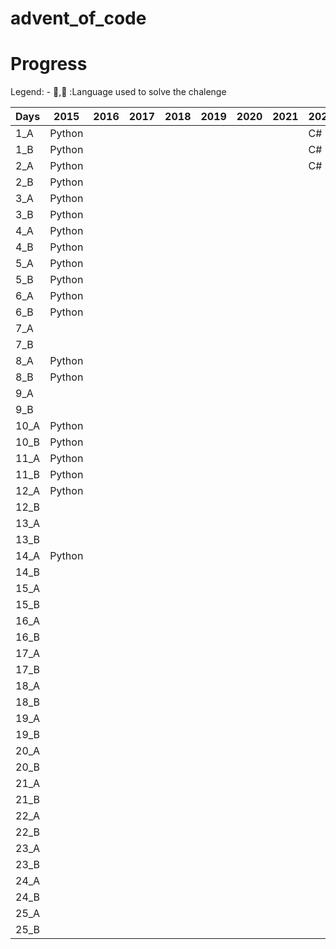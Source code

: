 # advent_of_code

# Progress

Legend: - , :Language used to solve the chalenge

| Days | 2015   | 2016 | 2017 | 2018 | 2019 | 2020 | 2021 | 2022 | 2023       | 2024   | 2025 |
| ---- | ------ | ---- | ---- | ---- | ---- | ---- | ---- | ---- | ---------- | ------ | ---- |
| 1_A  | Python |      |      |      |      |      |      | C#   | Python     | Python |      |
| 1_B  | Python |      |      |      |      |      |      | C#   | Python     | Python |      |
| 2_A  | Python |      |      |      |      |      |      | C#   | Javascript | Python |      |
| 2_B  | Python |      |      |      |      |      |      |      | Javascript | Python |      |
| 3_A  | Python |      |      |      |      |      |      |      | Python     | Python |      |
| 3_B  | Python |      |      |      |      |      |      |      | Python     | Python |      |
| 4_A  | Python |      |      |      |      |      |      |      | Javascript | Python |      |
| 4_B  | Python |      |      |      |      |      |      |      | Javascript | Python |      |
| 5_A  | Python |      |      |      |      |      |      |      | Python     |        |      |
| 5_B  | Python |      |      |      |      |      |      |      | Python     |        |      |
| 6_A  | Python |      |      |      |      |      |      |      | Typescript |        |      |
| 6_B  | Python |      |      |      |      |      |      |      | Typescript |        |      |
| 7_A  |        |      |      |      |      |      |      |      | Python     |        |      |
| 7_B  |        |      |      |      |      |      |      |      | Python     |        |      |
| 8_A  | Python |      |      |      |      |      |      |      | Typescript |        |      |
| 8_B  | Python |      |      |      |      |      |      |      |            |        |      |
| 9_A  |        |      |      |      |      |      |      |      |            |        |      |
| 9_B  |        |      |      |      |      |      |      |      |            |        |      |
| 10_A | Python |      |      |      |      |      |      |      |            |        |      |
| 10_B | Python |      |      |      |      |      |      |      |            |        |      |
| 11_A | Python |      |      |      |      |      |      |      |            |        |      |
| 11_B | Python |      |      |      |      |      |      |      |            |        |      |
| 12_A | Python |      |      |      |      |      |      |      |            |        |      |
| 12_B |        |      |      |      |      |      |      |      |            |        |      |
| 13_A |        |      |      |      |      |      |      |      |            |        |      |
| 13_B |        |      |      |      |      |      |      |      |            |        |      |
| 14_A | Python |      |      |      |      |      |      |      |            |        |      |
| 14_B |        |      |      |      |      |      |      |      |            |        |      |
| 15_A |        |      |      |      |      |      |      |      |            |        |      |
| 15_B |        |      |      |      |      |      |      |      |            |        |      |
| 16_A |        |      |      |      |      |      |      |      |            |        |      |
| 16_B |        |      |      |      |      |      |      |      |            |        |      |
| 17_A |        |      |      |      |      |      |      |      |            |        |      |
| 17_B |        |      |      |      |      |      |      |      |            |        |      |
| 18_A |        |      |      |      |      |      |      |      |            |        |      |
| 18_B |        |      |      |      |      |      |      |      |            |        |      |
| 19_A |        |      |      |      |      |      |      |      |            |        |      |
| 19_B |        |      |      |      |      |      |      |      |            |        |      |
| 20_A |        |      |      |      |      |      |      |      |            |        |      |
| 20_B |        |      |      |      |      |      |      |      |            |        |      |
| 21_A |        |      |      |      |      |      |      |      |            |        |      |
| 21_B |        |      |      |      |      |      |      |      |            |        |      |
| 22_A |        |      |      |      |      |      |      |      |            |        |      |
| 22_B |        |      |      |      |      |      |      |      |            |        |      |
| 23_A |        |      |      |      |      |      |      |      |            |        |      |
| 23_B |        |      |      |      |      |      |      |      |            |        |      |
| 24_A |        |      |      |      |      |      |      |      |            |        |      |
| 24_B |        |      |      |      |      |      |      |      |            |        |      |
| 25_A |        |      |      |      |      |      |      |      |            |        |      |
| 25_B |        |      |      |      |      |      |      |      |            |        |      |
